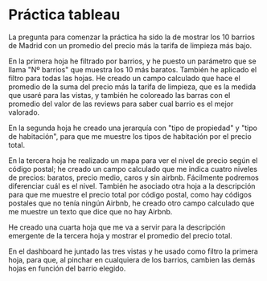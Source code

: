 # Práctica tableau

La pregunta para comenzar la práctica ha sido la de mostrar los 10 barrios de Madrid con un promedio del precio más la tarifa de limpieza más bajo.

En la primera hoja he filtrado por barrios, y he puesto un parámetro que se llama "Nº barrios" que muestra los 10 más baratos. También he aplicado el filtro para todas las hojas. He creado un campo calculado que hace el promedio de la suma del precio más la tarifa de limpieza, que es la medida que usaré para las vistas, y también he coloreado las barras con el promedio del valor de las reviews para saber cual barrio es el mejor valorado.

En la segunda hoja he creado una jerarquía con "tipo de propiedad" y "tipo de habitación", para que me muestre los tipos de habitación por el precio total.

En la tercera hoja he realizado un mapa para ver el nivel de precio según el código postal; he creado un campo calculado que me indica cuatro niveles de precios: baratos, precio medio, caros y sin airbnb. Fácilmente podremos diferenciar cuál es el nivel. También he asociado otra hoja a la descripción para que me muestre el precio total por código postal, como hay códigos postales que no tenía ningún Airbnb, he creado otro campo calculado que me muestre un texto que dice que no hay Airbnb.

He creado una cuarta hoja que me va a servir para la descripción emergente de la tercera hoja y mostrar el promedio del precio total.

En el dashboard he juntado las tres vistas y he usado como filtro la primera hoja, para que, al pinchar en cualquiera de los barrios, cambien las demás hojas en función del barrio elegido.
